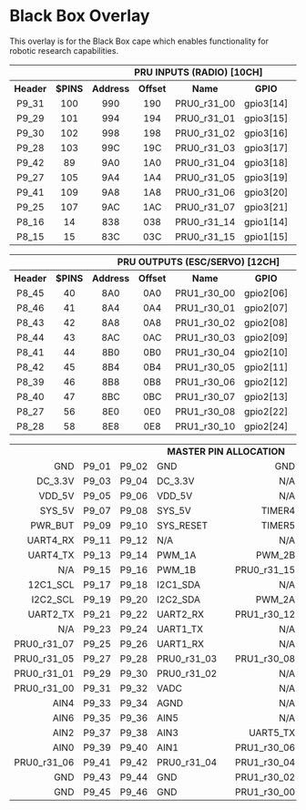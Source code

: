 
Black Box Overlay
=================

This overlay is for the Black Box cape which enables functionality
for robotic research capabilities.


<table>
  <tr>
    <td colspan="8" align="center"> <b> PRU INPUTS (RADIO) [10CH] </b> </td>
  </tr>
  <tr>
    <th align="center"> Header       </th>
    <th align="center"> $PINS        </th>
    <th align="center"> Address      </th>
    <th align="center"> Offset       </th>
    <th align="center"> Name         </th>
    <th align="center"> GPIO         </th>
    <th align="center"> Mode         </th>
    <th align="left"  > Description  </th>
  </tr>
  <tr>
    <td align="center"> P9_31       </td>
    <td align="center"> 100         </td>
    <td align="center"> 990         </td>
    <td align="center"> 190         </td>
    <td align="center"> PRU0_r31_00 </td>
    <td align="center"> gpio3[14]   </td>
    <td align="center"> 6           </td>
    <td align="left"  > IN_04       </td>
  </tr>
  <tr>
    <td align="center"> P9_29       </td>
    <td align="center"> 101         </td>
    <td align="center"> 994         </td>
    <td align="center"> 194         </td>
    <td align="center"> PRU0_r31_01 </td>
    <td align="center"> gpio3[15]   </td>
    <td align="center"> 6           </td>
    <td align="left"  > IN_03       </td>
  </tr>
  <tr>
    <td align="center"> P9_30       </td>
    <td align="center"> 102         </td>
    <td align="center"> 998         </td>
    <td align="center"> 198         </td>
    <td align="center"> PRU0_r31_02 </td>
    <td align="center"> gpio3[16]   </td>
    <td align="center"> 6           </td>
    <td align="left"  > IN_07       </td>
  </tr>
  <tr>
    <td align="center"> P9_28       </td>
    <td align="center"> 103         </td>
    <td align="center"> 99C         </td>
    <td align="center"> 19C         </td>
    <td align="center"> PRU0_r31_03 </td>
    <td align="center"> gpio3[17]   </td>
    <td align="center"> 6           </td>
    <td align="left"  > IN_08       </td>
  </tr>
  <tr>
    <td align="center"> P9_42       </td>
    <td align="center"> 89          </td>
    <td align="center"> 9A0         </td>
    <td align="center"> 1A0         </td>
    <td align="center"> PRU0_r31_04 </td>
    <td align="center"> gpio3[18]   </td>
    <td align="center"> 6           </td>
    <td align="left"  > IN_06       </td>
  </tr>
  <tr>
    <td align="center"> P9_27       </td>
    <td align="center"> 105         </td>
    <td align="center"> 9A4         </td>
    <td align="center"> 1A4         </td>
    <td align="center"> PRU0_r31_05 </td>
    <td align="center"> gpio3[19]   </td>
    <td align="center"> 6           </td>
    <td align="left"  > IN_02       </td>
  </tr>
  <tr>
    <td align="center"> P9_41       </td>
    <td align="center"> 109         </td>
    <td align="center"> 9A8         </td>
    <td align="center"> 1A8         </td>
    <td align="center"> PRU0_r31_06 </td>
    <td align="center"> gpio3[20]   </td>
    <td align="center"> 6           </td>
    <td align="left"  > IN_05       </td>
  </tr>
  <tr>
    <td align="center"> P9_25       </td>
    <td align="center"> 107         </td>
    <td align="center"> 9AC         </td>
    <td align="center"> 1AC         </td>
    <td align="center"> PRU0_r31_07 </td>
    <td align="center"> gpio3[21]   </td>
    <td align="center"> 6           </td>
    <td align="left"  > IN_01       </td>
  </tr>
  <tr>
    <td align="center"> P8_16       </td>
    <td align="center"> 14          </td>
    <td align="center"> 838         </td>
    <td align="center"> 038         </td>
    <td align="center"> PRU0_r31_14 </td>
    <td align="center"> gpio1[14]   </td>
    <td align="center"> 6           </td>
    <td align="left"  > IN_10       </td>
  </tr>
  <tr>
    <td align="center"> P8_15       </td>
    <td align="center"> 15          </td>
    <td align="center"> 83C         </td>
    <td align="center"> 03C         </td>
    <td align="center"> PRU0_r31_15 </td>
    <td align="center"> gpio1[15]   </td>
    <td align="center"> 6           </td>
    <td align="left"  > IN_09       </td>
  </tr>
</table>

<table>
  <tr>
    <td colspan="8" align="center"> <b> PRU OUTPUTS (ESC/SERVO) [12CH] </b> </td>
  </tr>
  <tr>
    <th align="center"> Header       </th>
    <th align="center"> $PINS        </th>
    <th align="center"> Address      </th>
    <th align="center"> Offset       </th>
    <th align="center"> Name         </th>
    <th align="center"> GPIO         </th>
    <th align="center"> Mode         </th>
    <th align="left"  > Description  </th>
  </tr>
  <tr>
    <td align="center"> P8_45       </td>
    <td align="center"> 40          </td>
    <td align="center"> 8A0         </td>
    <td align="center"> 0A0         </td>
    <td align="center"> PRU1_r30_00 </td>
    <td align="center"> gpio2[06]   </td>
    <td align="center"> 5           </td>
    <td align="left"  > OUT_05      </td>
  </tr>
  <tr>
    <td align="center"> P8_46       </td>
    <td align="center"> 41          </td>
    <td align="center"> 8A4         </td>
    <td align="center"> 0A4         </td>
    <td align="center"> PRU1_r30_01 </td>
    <td align="center"> gpio2[07]   </td>
    <td align="center"> 5           </td>
    <td align="left"  > OUT_06      </td>
  </tr>
  <tr>
    <td align="center"> P8_43       </td>
    <td align="center"> 42          </td>
    <td align="center"> 8A8         </td>
    <td align="center"> 0A8         </td>
    <td align="center"> PRU1_r30_02 </td>
    <td align="center"> gpio2[08]   </td>
    <td align="center"> 5           </td>
    <td align="left"  > OUT_04      </td>
  </tr>
  <tr>
    <td align="center"> P8_44       </td>
    <td align="center"> 43          </td>
    <td align="center"> 8AC         </td>
    <td align="center"> 0AC         </td>
    <td align="center"> PRU1_r30_03 </td>
    <td align="center"> gpio2[09]   </td>
    <td align="center"> 5           </td>
    <td align="left"  > OUT_07      </td>
  </tr>
  <tr>
    <td align="center"> P8_41       </td>
    <td align="center"> 44          </td>
    <td align="center"> 8B0         </td>
    <td align="center"> 0B0         </td>
    <td align="center"> PRU1_r30_04 </td>
    <td align="center"> gpio2[10]   </td>
    <td align="center"> 5           </td>
    <td align="left"  > OUT_03      </td>
  </tr>
  <tr>
    <td align="center"> P8_42       </td>
    <td align="center"> 45          </td>
    <td align="center"> 8B4         </td>
    <td align="center"> 0B4         </td>
    <td align="center"> PRU1_r30_05 </td>
    <td align="center"> gpio2[11]   </td>
    <td align="center"> 5           </td>
    <td align="left"  > OUT_08      </td>
  </tr>
  <tr>
    <td align="center"> P8_39       </td>
    <td align="center"> 46          </td>
    <td align="center"> 8B8         </td>
    <td align="center"> 0B8         </td>
    <td align="center"> PRU1_r30_06 </td>
    <td align="center"> gpio2[12]   </td>
    <td align="center"> 5           </td>
    <td align="left"  > OUT_02      </td>
  </tr>
  <tr>
    <td align="center"> P8_40       </td>
    <td align="center"> 47          </td>
    <td align="center"> 8BC         </td>
    <td align="center"> 0BC         </td>
    <td align="center"> PRU1_r30_07 </td>
    <td align="center"> gpio2[13]   </td>
    <td align="center"> 5           </td>
    <td align="left"  > OUT_09      </td>
  </tr>
  <tr>
    <td align="center"> P8_27       </td>
    <td align="center"> 56          </td>
    <td align="center"> 8E0         </td>
    <td align="center"> 0E0         </td>
    <td align="center"> PRU1_r30_08 </td>
    <td align="center"> gpio2[22]   </td>
    <td align="center"> 5           </td>
    <td align="left"  > OUT_01      </td>
  </tr>
  <tr>
    <td align="center"> P8_28       </td>
    <td align="center"> 58          </td>
    <td align="center"> 8E8         </td>
    <td align="center"> 0E8         </td>
    <td align="center"> PRU1_r30_10 </td>
    <td align="center"> gpio2[24]   </td>
    <td align="center"> 5           </td>
    <td align="left"  > OUT_10      </td>
  </tr>
</table>



<!--
<table>
  <tr>
    <td colspan="8" align="center"> <b> UART DEVICES [4CH] </b> </td>
  </tr>
  <tr>
    <th align="center"> Header       </th>
    <th align="center"> $PINS        </th>
    <th align="center"> Address      </th>
    <th align="center"> Offset       </th>
    <th align="center"> Name         </th>
    <th align="center"> GPIO         </th>
    <th align="center"> Mode         </th>
    <th align="left"  > Description  </th>
  </tr>
  <tr>
    <td align="center"> P9_24     </td>
    <td align="center"> 97        </td>
    <td align="center"> 984       </td>
    <td align="center"> 184       </td>
    <td align="center"> UART1_TX  </td>
    <td align="center"> gpio0[15] </td>
    <td align="center"> 0         </td>
    <td align="left"  > UART1_TX  </td>
  </tr>
  <tr>
    <td align="center"> P9_26     </td>
    <td align="center"> 96        </td>
    <td align="center"> 980       </td>
    <td align="center"> 180       </td>
    <td align="center"> UART1_RX  </td>
    <td align="center"> gpio0[14] </td>
    <td align="center"> 0         </td>
    <td align="left"  > UART1_RX  </td>
  </tr>
  <tr>
    <td align="center"> P9_21     </td>
    <td align="center"> 85        </td>
    <td align="center"> 954       </td>
    <td align="center"> 154       </td>
    <td align="center"> UART2_TX  </td>
    <td align="center"> gpio0[03] </td>
    <td align="center"> 1         </td>
    <td align="left"  > UART2_TX  </td>
  </tr>
  <tr>
    <td align="center"> P9_22     </td>
    <td align="center"> 84        </td>
    <td align="center"> 950       </td>
    <td align="center"> 150       </td>
    <td align="center"> UART2_RX  </td>
    <td align="center"> gpio0[02] </td>
    <td align="center"> 1         </td>
    <td align="left"  > UART2_RX  </td>
  </tr>
  <tr>
    <td align="center"> P9_13     </td>
    <td align="center"> 29        </td>
    <td align="center"> 874       </td>
    <td align="center"> 074       </td>
    <td align="center"> UART4_TX  </td>
    <td align="center"> gpio0[31] </td>
    <td align="center"> 6         </td>
    <td align="left"  > UART4_TX  </td>
  </tr>
  <tr>
    <td align="center"> P9_11     </td>
    <td align="center"> 28        </td>
    <td align="center"> 870       </td>
    <td align="center"> 070       </td>
    <td align="center"> UART4_RX  </td>
    <td align="center"> gpio0[30] </td>
    <td align="center"> 6         </td>
    <td align="left"  > UART4_RX  </td>
  </tr>
  <tr>
    <td align="center"> P8_37     </td>
    <td align="center"> 48        </td>
    <td align="center"> 8C0       </td>
    <td align="center"> 0C0       </td>
    <td align="center"> UART5_TX  </td>
    <td align="center"> gpio2[14] </td>
    <td align="center"> 4         </td>
    <td align="left"  > UART5_TX  </td>
  </tr>
  <tr>
    <td align="center"> P8_38     </td>
    <td align="center"> 49        </td>
    <td align="center"> 8C4       </td>
    <td align="center"> 0C4       </td>
    <td align="center"> UART5_RX  </td>
    <td align="center"> gpio2[15] </td>
    <td align="center"> 4         </td>
    <td align="left"  > UART5_RX  </td>
  </tr>
</table>
-->

<!--
<table>
  <tr>
    <td colspan="8" align="center"> <b> I2C DEVICES [2CH] </b> </td>
  </tr>
  <tr>
    <th align="center"> Header       </th>
    <th align="center"> $PINS        </th>
    <th align="center"> Address      </th>
    <th align="center"> Offset       </th>
    <th align="center"> Name         </th>
    <th align="center"> GPIO         </th>
    <th align="center"> Mode         </th>
    <th align="left"  > Description  </th>
  </tr>
  <tr>
    <td align="center"> P9_17        </td>
    <td align="center"> 87           </td>
    <td align="center"> 95C          </td>
    <td align="center"> 15C          </td>
    <td align="center"> I2C1_SCL     </td>
    <td align="center"> gpio0[05]    </td>
    <td align="center"> 2            </td>
    <td align="left"  >              </td>
  </tr>
  <tr>
    <td align="center"> P9_18        </td>
    <td align="center"> 86           </td>
    <td align="center"> 958          </td>
    <td align="center"> 158          </td>
    <td align="center"> I2C1_SDA     </td>
    <td align="center"> gpio0[04]    </td>
    <td align="center"> 2            </td>
    <td align="left"  >              </td>
  </tr>
  <tr>
    <td align="center"> P9_19        </td>
    <td align="center"> 95           </td>
    <td align="center"> 97C          </td>
    <td align="center"> 17C          </td>
    <td align="center"> I2C2_SCL     </td>
    <td align="center"> gpio0[13]    </td>
    <td align="center"> 3            </td>
    <td align="left"  >              </td>
  </tr>
  <tr>
    <td align="center"> P9_20        </td>
    <td align="center"> 94           </td>
    <td align="center"> 978          </td>
    <td align="center"> 178          </td>
    <td align="center"> I2C2_SDA     </td>
    <td align="center"> gpio0[12]    </td>
    <td align="center"> 3            </td>
    <td align="left"  >              </td>
  </tr>
</table>
-->

<!--
<table>
  <tr>
    <td colspan="8" align="center"> <b> STANDARD PWM [XCH] </b> </td>
  </tr>
  <tr>
    <th align="center"> Header       </th>
    <th align="center"> $PINS        </th>
    <th align="center"> Address      </th>
    <th align="center"> Offset       </th>
    <th align="center"> Name         </th>
    <th align="center"> GPIO         </th>
    <th align="center"> Mode         </th>
    <th align="left"  > Description  </th>
  </tr>
  <tr>
    <td align="center"> P9_14        </td>
    <td align="center"> 18           </td>
    <td align="center"> 848          </td>
    <td align="center"> 048          </td>
    <td align="center"> EHRPWM1A     </td>
    <td align="center"> gpio1[18]    </td>
    <td align="center"> 6            </td>
    <td align="left"  > PWM_X        </td>
  </tr>
  <tr>
    <td align="center"> P9_16        </td>
    <td align="center"> 19           </td>
    <td align="center"> 84C          </td>
    <td align="center"> 04C          </td>
    <td align="center"> EHRPWM1B     </td>
    <td align="center"> gpio1[19]    </td>
    <td align="center"> 6            </td>
    <td align="left"  > PWM_X        </td>
  </tr>
  <tr>
    <td align="center"> P8_13        </td>
    <td align="center"> 09           </td>
    <td align="center"> 824          </td>
    <td align="center"> 024          </td>
    <td align="center"> EHRPWM2B     </td>
    <td align="center"> gpio0[23]    </td>
    <td align="center"> 4            </td>
    <td align="left"  > PWM_X        </td>
  </tr>
  <tr>
    <td align="center"> P8_19        </td>
    <td align="center"> 08           </td>
    <td align="center"> 820          </td>
    <td align="center"> 020          </td>
    <td align="center"> EHRPWM2A     </td>
    <td align="center"> gpio0[22]    </td>
    <td align="center"> 4            </td>
    <td align="left"  > PWM_X        </td>
  </tr>
  <tr>
    <td align="center"> P8_34        </td>
    <td align="center"> 51           </td>
    <td align="center"> 8CC          </td>
    <td align="center"> 0CC          </td>
    <td align="center"> EHRPWM1B     </td>
    <td align="center"> gpio2[17]    </td>
    <td align="center"> 2            </td>
    <td align="left"  > PWM_X        </td>
  </tr>
  <tr>
    <td align="center"> P8_36        </td>
    <td align="center"> 50           </td>
    <td align="center"> 8C8          </td>
    <td align="center"> 0C8          </td>
    <td align="center"> EHRPWM1A     </td>
    <td align="center"> gpio2[16]    </td>
    <td align="center"> 2            </td>
    <td align="left"  > PWM_X        </td>
  </tr>
</table>
-->

<!--
<table>
  <tr>
    <td colspan="8" align="center"> <b> TIMERS [XCH] </b> </td>
  </tr>
  <tr>
    <th align="center"> Header       </th>
    <th align="center"> $PINS        </th>
    <th align="center"> Address      </th>
    <th align="center"> Offset       </th>
    <th align="center"> Name         </th>
    <th align="center"> GPIO         </th>
    <th align="center"> Mode         </th>
    <th align="left"  > Description  </th>
  </tr>
  <tr>
    <td align="center"> P8_07        </td>
    <td align="center"> 36           </td>
    <td align="center"> 890          </td>
    <td align="center"> 090          </td>
    <td align="center"> TIMER4       </td>
    <td align="center"> gpio2[02]    </td>
    <td align="center"> 2            </td>
    <td align="left"  > TIMER_X      </td>
  </tr>
  <tr>
    <td align="center"> P8_08        </td>
    <td align="center"> 37           </td>
    <td align="center"> 894          </td>
    <td align="center"> 094          </td>
    <td align="center"> TIMER7       </td>
    <td align="center"> gpio2[03]    </td>
    <td align="center"> 2            </td>
    <td align="left"  > TIMER_X      </td>
  </tr>
  <tr>
    <td align="center"> P8_09        </td>
    <td align="center"> 39           </td>
    <td align="center"> 89C          </td>
    <td align="center"> 09C          </td>
    <td align="center"> TIMER5       </td>
    <td align="center"> gpio2[05]    </td>
    <td align="center"> 2            </td>
    <td align="left"  > TIMER_X      </td>
  </tr>
  <tr>
    <td align="center"> P8_10        </td>
    <td align="center"> 38           </td>
    <td align="center"> 898          </td>
    <td align="center"> 098          </td>
    <td align="center"> TIMER6       </td>
    <td align="center"> gpio2[04]    </td>
    <td align="center"> 2            </td>
    <td align="left"  > TIMER_X      </td>
  </tr>
</table>
-->

<!--
<table>
  <tr>
    <td colspan="2" align="center"> <b> ANALOG TO DIGITAL [7CH] </b> </td>
  </tr>
  <tr>
    <th align="center"> Header </th>
    <th align="center"> Name   </th>
  </tr>
  <tr>
    <td align="center"> P9_34  </th>
    <td align="center"> AGND   </th>
  </tr>
  <tr>
    <td align="center"> P9_32  </th>
    <td align="center"> VADC   </th>
  </tr>
  <tr>
    <td align="center"> P9_39  </th>
    <td align="center"> AIN0   </th>
  </tr>
  <tr>
    <td align="center"> P9_40  </th>
    <td align="center"> AIN1   </th>
  </tr>
  <tr>
    <td align="center"> P9_37  </th>
    <td align="center"> AIN2   </th>
  </tr>
  <tr>
    <td align="center"> P9_38  </th>
    <td align="center"> AIN3   </th>
  </tr>
  <tr>
    <td align="center"> P9_33  </th>
    <td align="center"> AIN4   </th>
  </tr>
  <tr>
    <td align="center"> P9_36  </th>
    <td align="center"> AIN5   </th>
  </tr>
  <tr>
    <td align="center"> P9_35  </th>
    <td align="center"> AIN6   </th>
  </tr>
</table>
-->


<table>
  <tr>
    <td colspan="9" align="center"> <b> MASTER PIN ALLOCATION </b> </td>
  </tr>
  <tr>
    <td align="right"  > GND </td>
    <td align="right"  > P9_01 </td>
    <td align="left"   > P9_02 </td>
    <td align="left"   > GND </td>
    <td align="center" > </td>
    <td align="right"  > GND </td>
    <td align="right"  > P8_01 </td>
    <td align="left"   > P8_02 </td>
    <td align="left"   > GND </td>
  </tr>
  <tr>
    <td align="right"  > DC_3.3V </td>
    <td align="right"  > P9_03 </td>
    <td align="left"   > P9_04 </td>
    <td align="left"   > DC_3.3V </td>
    <td align="center" > </td>
    <td align="right"  > N/A </td>
    <td align="right"  > P8_03 </td>
    <td align="left"   > P8_04 </td>
    <td align="left"   > N/A </td>
  </tr>
  <tr>
    <td align="right"  > VDD_5V </td>
    <td align="right"  > P9_05 </td>
    <td align="left"   > P9_06 </td>
    <td align="left"   > VDD_5V </td>
    <td align="center" > </td>
    <td align="right"  > N/A </td>
    <td align="right"  > P8_05 </td>
    <td align="left"   > P8_06 </td>
    <td align="left"   > N/A </td>
  </tr>
  <tr>
    <td align="right"  > SYS_5V </td>
    <td align="right"  > P9_07 </td>
    <td align="left"   > P9_08 </td>
    <td align="left"   > SYS_5V </td>
    <td align="center" > </td>
    <td align="right"  > TIMER4 </td>
    <td align="right"  > P8_07 </td>
    <td align="left"   > P8_08 </td>
    <td align="left"   > TIMER7 </td>
  </tr>
  <tr>
    <td align="right"  > PWR_BUT </td>
    <td align="right"  > P9_09 </td>
    <td align="left"   > P9_10 </td>
    <td align="left"   > SYS_RESET </td>
    <td align="center" > </td>
    <td align="right"  > TIMER5 </td>
    <td align="right"  > P8_09 </td>
    <td align="left"   > P8_10 </td>
    <td align="left"   > TIMER6 </td>
  </tr>
  <tr>
    <td align="right"  > UART4_RX </td>
    <td align="right"  > P9_11 </td>
    <td align="left"   > P9_12 </td>
    <td align="left"   > N/A </td>
    <td align="center" > </td>
    <td align="right"  > N/A </td>
    <td align="right"  > P8_11 </td>
    <td align="left"   > P8_12 </td>
    <td align="left"   > N/A </td>
  </tr>
  <tr>
    <td align="right"  > UART4_TX </td>
    <td align="right"  > P9_13 </td>
    <td align="left"   > P9_14 </td>
    <td align="left"   > PWM_1A </td>
    <td align="center" > </td>
    <td align="right"  > PWM_2B </td>
    <td align="right"  > P8_13 </td>
    <td align="left"   > P8_14 </td>
    <td align="left"   > N/A </td>
  </tr>
  <tr>
    <td align="right"  > N/A </td>
    <td align="right"  > P9_15 </td>
    <td align="left"   > P9_16 </td>
    <td align="left"   > PWM_1B </td>
    <td align="center" > </td>
    <td align="right"  > PRU0_r31_15 </td>
    <td align="right"  > P8_15 </td>
    <td align="left"   > P8_16 </td>
    <td align="left"   > PRU0_r31_14 </td>
  </tr>
  <tr>
    <td align="right"  > 12C1_SCL </td>
    <td align="right"  > P9_17 </td>
    <td align="left"   > P9_18 </td>
    <td align="left"   > I2C1_SDA </td>
    <td align="center" > </td>
    <td align="right"  > N/A </td>
    <td align="right"  > P8_17 </td>
    <td align="left"   > P8_18 </td>
    <td align="left"   > N/A </td>
  </tr>
  <tr>
    <td align="right"  > I2C2_SCL </td>
    <td align="right"  > P9_19 </td>
    <td align="left"   > P9_20 </td>
    <td align="left"   > I2C2_SDA </td>
    <td align="center" > </td>
    <td align="right"  > PWM_2A </td>
    <td align="right"  > P8_19 </td>
    <td align="left"   > P8_20 </td>
    <td align="left"   > PRU1_r30_13 </td>
  </tr>
  <tr>
    <td align="right"  > UART2_TX </td>
    <td align="right"  > P9_21 </td>
    <td align="left"   > P9_22 </td>
    <td align="left"   > UART2_RX </td>
    <td align="center" > </td>
    <td align="right"  > PRU1_r30_12 </td>
    <td align="right"  > P8_21 </td>
    <td align="left"   > P8_22 </td>
    <td align="left"   > N/A </td>
  </tr>
  <tr>
    <td align="right"  > N/A </td>
    <td align="right"  > P9_23 </td>
    <td align="left"   > P9_24 </td>
    <td align="left"   > UART1_TX </td>
    <td align="center" > </td>
    <td align="right"  > N/A </td>
    <td align="right"  > P8_23 </td>
    <td align="left"   > P8_24 </td>
    <td align="left"   > N/A </td>
  </tr>
  <tr>
    <td align="right"  > PRU0_r31_07 </td>
    <td align="right"  > P9_25 </td>
    <td align="left"   > P9_26 </td>
    <td align="left"   > UART1_RX </td>
    <td align="center" > </td>
    <td align="right"  > N/A </td>
    <td align="right"  > P8_25 </td>
    <td align="left"   > P8_26 </td>
    <td align="left"   > N/A </td>
  </tr>
  <tr>
    <td align="right"  > PRU0_r31_05 </td>
    <td align="right"  > P9_27 </td>
    <td align="left"   > P9_28 </td>
    <td align="left"   > PRU0_r31_03 </td>
    <td align="center" > </td>
    <td align="right"  > PRU1_r30_08 </td>
    <td align="right"  > P8_27 </td>
    <td align="left"   > P8_28 </td>
    <td align="left"   > PRU1_r30_10 </td>
  </tr>
  <tr>
    <td align="right"  > PRU0_r31_01 </td>
    <td align="right"  > P9_29 </td>
    <td align="left"   > P9_30 </td>
    <td align="left"   > PRU0_r31_02 </td>
    <td align="center" > </td>
    <td align="right"  > N/A </td>
    <td align="right"  > P8_29 </td>
    <td align="left"   > P8_30 </td>
    <td align="left"   > N/A </td>
  </tr>
  <tr>
    <td align="right"  > PRU0_r31_00 </td>
    <td align="right"  > P9_31 </td>
    <td align="left"   > P9_32 </td>
    <td align="left"   > VADC </td>
    <td align="center" > </td>
    <td align="right"  > N/A </td>
    <td align="right"  > P8_31 </td>
    <td align="left"   > P8_32 </td>
    <td align="left"   > N/A </td>
  </tr>
  <tr>
    <td align="right"  > AIN4 </td>
    <td align="right"  > P9_33 </td>
    <td align="left"   > P9_34 </td>
    <td align="left"   > AGND </td>
    <td align="center" > </td>
    <td align="right"  > N/A </td>
    <td align="right"  > P8_33 </td>
    <td align="left"   > P8_34 </td>
    <td align="left"   > PWM_1B </td>
  </tr>
  <tr>
    <td align="right"  > AIN6 </td>
    <td align="right"  > P9_35 </td>
    <td align="left"   > P9_36 </td>
    <td align="left"   > AIN5 </td>
    <td align="center" > </td>
    <td align="right"  > N/A </td>
    <td align="right"  > P8_35 </td>
    <td align="left"   > P8_36 </td>
    <td align="left"   > PWM_1A </td>
  </tr>
  <tr>
    <td align="right"  > AIN2 </td>
    <td align="right"  > P9_37 </td>
    <td align="left"   > P9_38 </td>
    <td align="left"   > AIN3 </td>
    <td align="center" > </td>
    <td align="right"  > UART5_TX </td>
    <td align="right"  > P8_37 </td>
    <td align="left"   > P8_38 </td>
    <td align="left"   > UART5_RX </td>
  </tr>
  <tr>
    <td align="right"  > AIN0 </td>
    <td align="right"  > P9_39 </td>
    <td align="left"   > P9_40 </td>
    <td align="left"   > AIN1 </td>
    <td align="center" > </td>
    <td align="right"  > PRU1_r30_06 </td>
    <td align="right"  > P8_39 </td>
    <td align="left"   > P8_40 </td>
    <td align="left"   > PRU1_r30_07 </td>
  </tr>
  <tr>
    <td align="right"  > PRU0_r31_06 </td>
    <td align="right"  > P9_41 </td>
    <td align="left"   > P9_42 </td>
    <td align="left"   > PRU0_r31_04 </td>
    <td align="center" > </td>
    <td align="right"  > PRU1_r30_04 </td>
    <td align="right"  > P8_41 </td>
    <td align="left"   > P8_42 </td>
    <td align="left"   > PRU1_r30_05 </td>
  </tr>
  <tr>
    <td align="right"  > GND </td>
    <td align="right"  > P9_43 </td>
    <td align="left"   > P9_44 </td>
    <td align="left"   > GND </td>
    <td align="center" > </td>
    <td align="right"  > PRU1_r30_02 </td>
    <td align="right"  > P8_43 </td>
    <td align="left"   > P8_44 </td>
    <td align="left"   > PRU1_r30_03 </td>
  </tr>
  <tr>
    <td align="right"  > GND </td>
    <td align="right"  > P9_45 </td>
    <td align="left"   > P9_46 </td>
    <td align="left"   > GND </td>
    <td align="center" > </td>
    <td align="right"  > PRU1_r30_00 </td>
    <td align="right"  > P8_45 </td>
    <td align="left"   > P8_46 </td>
    <td align="left"   > PRU1_r30_01 </td>
  </tr>
</table>



